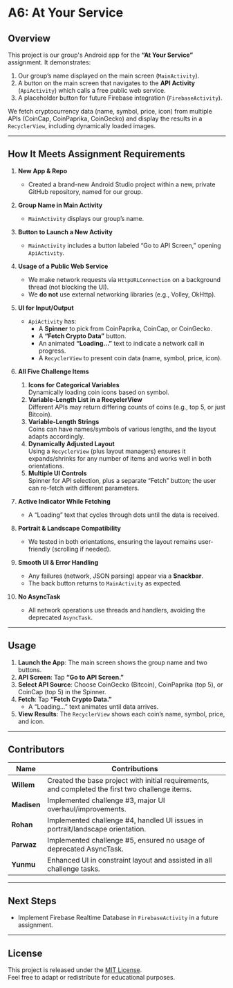 # A6: At Your Service

## Overview
This project is our group's Android app for the **“At Your Service”** assignment. It demonstrates:
1. Our group’s name displayed on the main screen (`MainActivity`).
2. A button on the main screen that navigates to the **API Activity** (`ApiActivity`) which calls a free public web service.
3. A placeholder button for future Firebase integration (`FirebaseActivity`).

We fetch cryptocurrency data (name, symbol, price, icon) from multiple APIs (CoinCap, CoinPaprika, CoinGecko) and display the results in a `RecyclerView`, including dynamically loaded images.

---

## How It Meets Assignment Requirements

1. **New App & Repo**
    - Created a brand-new Android Studio project within a new, private GitHub repository, named for our group.

2. **Group Name in Main Activity**
    - `MainActivity` displays our group’s name.

3. **Button to Launch a New Activity**
    - `MainActivity` includes a button labeled “Go to API Screen,” opening `ApiActivity`.

4. **Usage of a Public Web Service**
    - We make network requests via `HttpURLConnection` on a background thread (not blocking the UI).
    - We **do not** use external networking libraries (e.g., Volley, OkHttp).

5. **UI for Input/Output**
    - `ApiActivity` has:
        - A **Spinner** to pick from CoinPaprika, CoinCap, or CoinGecko.
        - A **“Fetch Crypto Data”** button.
        - An animated **“Loading...”** text to indicate a network call in progress.
        - A `RecyclerView` to present coin data (name, symbol, price, icon).

6. **All Five Challenge Items**
    1. **Icons for Categorical Variables**  
       Dynamically loading coin icons based on symbol.
    2. **Variable-Length List in a RecyclerView**  
       Different APIs may return differing counts of coins (e.g., top 5, or just Bitcoin).
    3. **Variable-Length Strings**  
       Coins can have names/symbols of various lengths, and the layout adapts accordingly.
    4. **Dynamically Adjusted Layout**  
       Using a `RecyclerView` (plus layout managers) ensures it expands/shrinks for any number of items and works well in both orientations.
    5. **Multiple UI Controls**  
       Spinner for API selection, plus a separate “Fetch” button; the user can re-fetch with different parameters.

7. **Active Indicator While Fetching**
    - A “Loading” text that cycles through dots until the data is received.

8. **Portrait & Landscape Compatibility**
    - We tested in both orientations, ensuring the layout remains user-friendly (scrolling if needed).

9. **Smooth UI & Error Handling**
    - Any failures (network, JSON parsing) appear via a **Snackbar**.
    - The back button returns to `MainActivity` as expected.

10. **No AsyncTask**
    - All network operations use threads and handlers, avoiding the deprecated `AsyncTask`.

---

## Usage

1. **Launch the App**: The main screen shows the group name and two buttons.
2. **API Screen**: Tap **“Go to API Screen.”**
3. **Select API Source**: Choose CoinGecko (Bitcoin), CoinPaprika (top 5), or CoinCap (top 5) in the Spinner.
4. **Fetch**: Tap **“Fetch Crypto Data.”**
    - A “Loading...” text animates until data arrives.
5. **View Results**: The `RecyclerView` shows each coin’s name, symbol, price, and icon.

---

## Contributors

| Name        | Contributions                                                                                    |
|-------------|--------------------------------------------------------------------------------------------------|
| **Willem**  | Created the base project with initial requirements, and completed the first two challenge items. |
| **Madisen** | Implemented challenge #3, major UI overhaul/improvements.                                        |
| **Rohan**   | Implemented challenge #4, handled UI issues in portrait/landscape orientation.                   |
| **Parwaz**  | Implemented challenge #5, ensured no usage of deprecated AsyncTask.                              |
| **Yunmu**   | Enhanced UI in constraint layout and assisted in all challenge tasks.                            |

---

## Next Steps
- Implement Firebase Realtime Database in `FirebaseActivity` in a future assignment.

---

## License
This project is released under the [MIT License](LICENSE).  
Feel free to adapt or redistribute for educational purposes.
